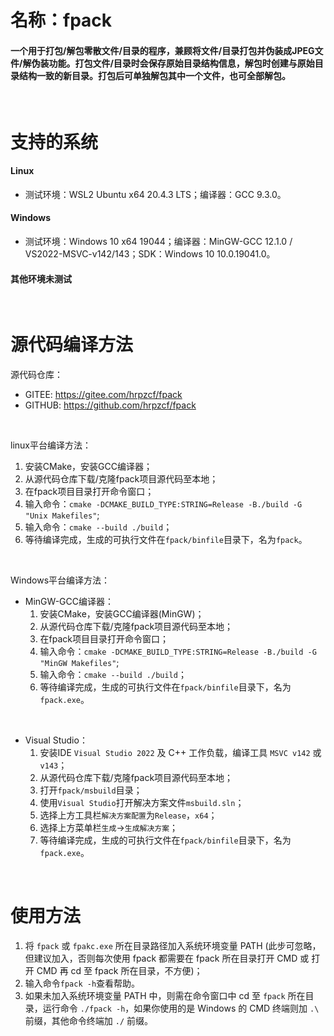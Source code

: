 # 名称：fpack

#### 一个用于打包/解包零散文件/目录的程序，兼顾将文件/目录打包并伪装成JPEG文件/解伪装功能。打包文件/目录时会保存原始目录结构信息，解包时创建与原始目录结构一致的新目录。打包后可单独解包其中一个文件，也可全部解包。

<br>

# 支持的系统

#### Linux
- 测试环境：WSL2 Ubuntu x64 20.4.3 LTS；编译器：GCC 9.3.0。

#### Windows
- 测试环境：Windows 10 x64 19044；编译器：MinGW-GCC 12.1.0 / VS2022-MSVC-v142/143；SDK：Windows 10 10.0.19041.0。

#### 其他环境未测试

<br>

# 源代码编译方法

源代码仓库：
- GITEE: https://gitee.com/hrpzcf/fpack
- GITHUB: https://github.com/hrpzcf/fpack

<br>

linux平台编译方法：
1. 安装CMake，安装GCC编译器；
2. 从源代码仓库下载/克隆fpack项目源代码至本地；
3. 在fpack项目目录打开命令窗口；
4. 输入命令：`cmake -DCMAKE_BUILD_TYPE:STRING=Release -B./build -G "Unix Makefiles"`;
5. 输入命令：`cmake --build ./build`；
6. 等待编译完成，生成的可执行文件在`fpack/binfile`目录下，名为`fpack`。

<br>

Windows平台编译方法：
- MinGW-GCC编译器：
  1. 安装CMake，安装GCC编译器(MinGW)；
  2. 从源代码仓库下载/克隆fpack项目源代码至本地；
  3. 在fpack项目目录打开命令窗口；
  4. 输入命令：`cmake -DCMAKE_BUILD_TYPE:STRING=Release -B./build -G "MinGW Makefiles"`;
  5. 输入命令：`cmake --build ./build`；
  6. 等待编译完成，生成的可执行文件在`fpack/binfile`目录下，名为`fpack.exe`。

<br>

- Visual Studio：
    1. 安装IDE `Visual Studio 2022` 及 C++ 工作负载，编译工具 `MSVC v142` 或 `v143`；
    2. 从源代码仓库下载/克隆fpack项目源代码至本地；
    3. 打开`fpack/msbuild`目录；
    4. 使用`Visual Studio`打开解决方案文件`msbuild.sln`；
    5. 选择上方工具栏`解决方案配置`为`Release`，`x64`；
    6. 选择上方菜单栏`生成`->`生成解决方案`；
    7. 等待编译完成，生成的可执行文件在`fpack/binfile`目录下，名为`fpack.exe`。

<br>

# 使用方法

1. 将 `fpack` 或 `fpakc.exe` 所在目录路径加入系统环境变量 PATH (此步可忽略，但建议加入，否则每次使用 fpack 都需要在 fpack 所在目录打开 CMD 或 打开 CMD 再 cd 至 fpack 所在目录，不方便)；
2. 输入命令`fpack -h`查看帮助。
3. 如果未加入系统环境变量 PATH 中，则需在命令窗口中 cd 至 `fpack` 所在目录，运行命令 `./fpack -h`，如果你使用的是 Windows 的 CMD 终端则加 `.\` 前缀，其他命令终端加 `./` 前缀。
